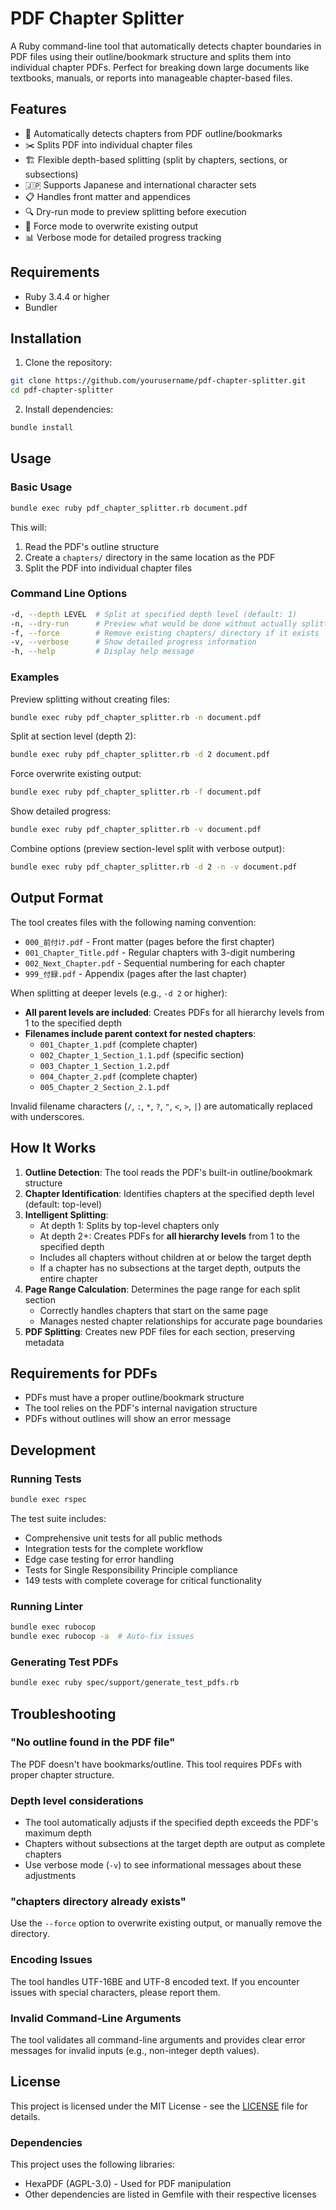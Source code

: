 # PDF Chapter Splitter

A Ruby command-line tool that automatically detects chapter boundaries in PDF files using their outline/bookmark structure and splits them into individual chapter PDFs. Perfect for breaking down large documents like textbooks, manuals, or reports into manageable chapter-based files.

## Features

- 📖 Automatically detects chapters from PDF outline/bookmarks
- ✂️ Splits PDF into individual chapter files
- 🏗️ Flexible depth-based splitting (split by chapters, sections, or subsections)
- 🇯🇵 Supports Japanese and international character sets
- 📋 Handles front matter and appendices
- 🔍 Dry-run mode to preview splitting before execution
- 💪 Force mode to overwrite existing output
- 📊 Verbose mode for detailed progress tracking

## Requirements

- Ruby 3.4.4 or higher
- Bundler

## Installation

1. Clone the repository:
```bash
git clone https://github.com/yourusername/pdf-chapter-splitter.git
cd pdf-chapter-splitter
```

2. Install dependencies:
```bash
bundle install
```

## Usage

### Basic Usage

```bash
bundle exec ruby pdf_chapter_splitter.rb document.pdf
```

This will:
1. Read the PDF's outline structure
2. Create a `chapters/` directory in the same location as the PDF
3. Split the PDF into individual chapter files

### Command Line Options

```bash
-d, --depth LEVEL  # Split at specified depth level (default: 1)
-n, --dry-run      # Preview what would be done without actually splitting
-f, --force        # Remove existing chapters/ directory if it exists
-v, --verbose      # Show detailed progress information
-h, --help         # Display help message
```

### Examples

Preview splitting without creating files:
```bash
bundle exec ruby pdf_chapter_splitter.rb -n document.pdf
```

Split at section level (depth 2):
```bash
bundle exec ruby pdf_chapter_splitter.rb -d 2 document.pdf
```

Force overwrite existing output:
```bash
bundle exec ruby pdf_chapter_splitter.rb -f document.pdf
```

Show detailed progress:
```bash
bundle exec ruby pdf_chapter_splitter.rb -v document.pdf
```

Combine options (preview section-level split with verbose output):
```bash
bundle exec ruby pdf_chapter_splitter.rb -d 2 -n -v document.pdf
```

## Output Format

The tool creates files with the following naming convention:

- `000_前付け.pdf` - Front matter (pages before the first chapter)
- `001_Chapter_Title.pdf` - Regular chapters with 3-digit numbering
- `002_Next_Chapter.pdf` - Sequential numbering for each chapter
- `999_付録.pdf` - Appendix (pages after the last chapter)

When splitting at deeper levels (e.g., `-d 2` or higher):
- **All parent levels are included**: Creates PDFs for all hierarchy levels from 1 to the specified depth
- **Filenames include parent context for nested chapters**:
  - `001_Chapter_1.pdf` (complete chapter)
  - `002_Chapter_1_Section_1.1.pdf` (specific section)
  - `003_Chapter_1_Section_1.2.pdf`
  - `004_Chapter_2.pdf` (complete chapter)
  - `005_Chapter_2_Section_2.1.pdf`

Invalid filename characters (`/`, `:`, `*`, `?`, `"`, `<`, `>`, `|`) are automatically replaced with underscores.

## How It Works

1. **Outline Detection**: The tool reads the PDF's built-in outline/bookmark structure
2. **Chapter Identification**: Identifies chapters at the specified depth level (default: top-level)
3. **Intelligent Splitting**:
   - At depth 1: Splits by top-level chapters only
   - At depth 2+: Creates PDFs for **all hierarchy levels** from 1 to the specified depth
   - Includes all chapters without children at or below the target depth
   - If a chapter has no subsections at the target depth, outputs the entire chapter
4. **Page Range Calculation**: Determines the page range for each split section
   - Correctly handles chapters that start on the same page
   - Manages nested chapter relationships for accurate page boundaries
5. **PDF Splitting**: Creates new PDF files for each section, preserving metadata

## Requirements for PDFs

- PDFs must have a proper outline/bookmark structure
- The tool relies on the PDF's internal navigation structure
- PDFs without outlines will show an error message

## Development

### Running Tests

```bash
bundle exec rspec
```

The test suite includes:
- Comprehensive unit tests for all public methods
- Integration tests for the complete workflow
- Edge case testing for error handling
- Tests for Single Responsibility Principle compliance
- 149 tests with complete coverage for critical functionality

### Running Linter

```bash
bundle exec rubocop
bundle exec rubocop -a  # Auto-fix issues
```

### Generating Test PDFs

```bash
bundle exec ruby spec/support/generate_test_pdfs.rb
```

## Troubleshooting

### "No outline found in the PDF file"
The PDF doesn't have bookmarks/outline. This tool requires PDFs with proper chapter structure.

### Depth level considerations
- The tool automatically adjusts if the specified depth exceeds the PDF's maximum depth
- Chapters without subsections at the target depth are output as complete chapters
- Use verbose mode (`-v`) to see informational messages about these adjustments

### "chapters directory already exists"
Use the `--force` option to overwrite existing output, or manually remove the directory.

### Encoding Issues
The tool handles UTF-16BE and UTF-8 encoded text. If you encounter issues with special characters, please report them.

### Invalid Command-Line Arguments
The tool validates all command-line arguments and provides clear error messages for invalid inputs (e.g., non-integer depth values).

## License

This project is licensed under the MIT License - see the [LICENSE](LICENSE) file for details.

### Dependencies

This project uses the following libraries:
- HexaPDF (AGPL-3.0) - Used for PDF manipulation
- Other dependencies are listed in Gemfile with their respective licenses

